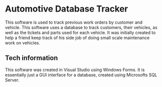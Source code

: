 # Automotive Database Tracker
This software is used to track previous work orders by customer and vehicle. This software
uses a database to track customers, their vehicles, as well as the tickets and parts used 
for each vehicle. It was initially created to help a friend keep track of his
side job of doing small scale maintenance work on vehicles.

## Tech information
This software was created in Visual Studio using Windows Forms. It is essentially just a GUI
interface for a database, created using Microsofts SQL Server.
